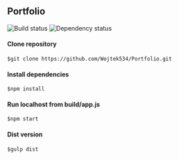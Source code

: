 ## Portfolio 
![Build status](https://travis-ci.org/Wojtek534/Portfolio.svg?branch=master) 
![Dependency status](https://david-dm.org/wojtek534/Portfolio.svg)

#### Clone repository
```
$git clone https://github.com/Wojtek534/Portfolio.git
```
#### Install dependencies
```
$npm install
```
#### Run localhost from build/app.js
```
$npm start
```
#### Dist version
```
$gulp dist
```
